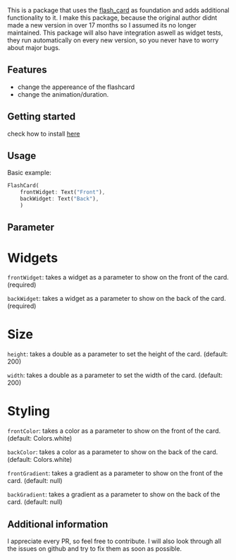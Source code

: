 <!--
For information about how to write a good package README, see the guide for
[writing package pages](https://dart.dev/guides/libraries/writing-package-pages).
-->

This is a package that uses the [flash_card](https://pub.dev/packages/flash_card/install) as foundation and adds additional functionality to it. 
I make this package, because the original author didnt made a new version in over 17 months so I assumed its no longer maintained. 
This package will also have integration aswell as widget tests, they run automatically on every new version, so you never have to worry about major bugs.

## Features

- change the appereance of the flashcard
- change the animation/duration.

## Getting started

check how to install [here](https://pub.dev/packages/customizable_flashcard/install)

## Usage

Basic example:

```dart
FlashCard(
    frontWidget: Text("Front"),
    backWidget: Text("Back"),
    )
```

## Parameter

# Widgets
`frontWidget`: takes a widget as a parameter to show on the front of the card. (required)

`backWidget`: takes a widget as a parameter to show on the back of the card. (required)

# Size
`height`: takes a double as a parameter to set the height of the card. (default: 200)

`width`: takes a double as a parameter to set the width of the card. (default: 200)

# Styling
`frontColor`: takes a color as a parameter to show on the front of the card. (default: Colors.white) 

`backColor`: takes a color as a parameter to show on the back of the card. (default: Colors.white)

`frontGradient`: takes a gradient as a parameter to show on the front of the card. (default: null)

`backGradient`: takes a gradient as a parameter to show on the back of the card. (default: null)

## Additional information
I appreciate every PR, so feel free to contribute.
I will also look through all the issues on github and try to fix them as soon as possible.

